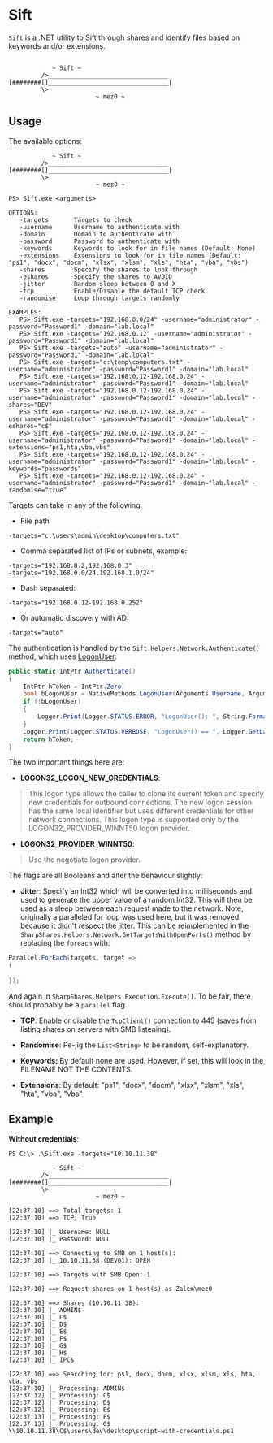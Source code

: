 # Sift

`Sift` is a .NET utility to Sift through shares and identify files based on keywords and/or extensions.

```

            ~ Sift ~
         />_________________________________
[########[]_________________________________|
         \>
                        ~ mez0 ~

```

## Usage

The available options:

```
            ~ Sift ~
         />_________________________________
[########[]_________________________________|
         \>
                        ~ mez0 ~

PS> Sift.exe <arguments>

OPTIONS:
   -targets       Targets to check
   -username      Username to authenticate with
   -domain        Domain to authenticate with
   -password      Password to authenticate with
   -keywords      Keywords to look for in file names (Default: None)
   -extensions    Extensions to look for in file names (Default:  "ps1", "docx", "docm", "xlsx", "xlsm", "xls", "hta", "vba", "vbs")
   -shares        Specify the shares to look through
   -eshares       Specify the shares to AVOID
   -jitter        Random sleep between 0 and X
   -tcp           Enable/Disable the default TCP check
   -randomise     Loop through targets randomly

EXAMPLES:
   PS> Sift.exe -targets="192.168.0.0/24" -username="administrator" -password="Password1" -domain="lab.local"
   PS> Sift.exe -targets="192.168.0.12" -username="administrator" -password="Password1" -domain="lab.local"
   PS> Sift.exe -targets="auto" -username="administrator" -password="Password1" -domain="lab.local"
   PS> Sift.exe -targets="c:\temp\computers.txt" -username="administrator" -password="Password1" -domain="lab.local"
   PS> Sift.exe -targets="192.168.0.12-192.168.0.24" -username="administrator" -password="Password1" -domain="lab.local"
   PS> Sift.exe -targets="192.168.0.12-192.168.0.24" -username="administrator" -password="Password1" -domain="lab.local" -shares="DEV"
   PS> Sift.exe -targets="192.168.0.12-192.168.0.24" -username="administrator" -password="Password1" -domain="lab.local" -eshares="c$"
   PS> Sift.exe -targets="192.168.0.12-192.168.0.24" -username="administrator" -password="Password1" -domain="lab.local" -extensions="ps1,hta,vba,vbs"
   PS> Sift.exe -targets="192.168.0.12-192.168.0.24" -username="administrator" -password="Password1" -domain="lab.local" -keywords="passwords"
   PS> Sift.exe -targets="192.168.0.12-192.168.0.24" -username="administrator" -password="Password1" -domain="lab.local" -randomise="true"
```

Targets can take in any of the following:

- File path

```
-targets="c:\users\admin\desktop\computers.txt"
```

- Comma separated list of IPs or subnets, example:

```
-targets="192.168.0.2,192.168.0.3"
-targets="192.168.0.0/24,192.168.1.0/24"
```

- Dash separated:

```
-targets="192.168.0.12-192.168.0.252"
```

- Or automatic discovery with AD:

```
-targets="auto"
```

The authentication is handled by the `Sift.Helpers.Network.Authenticate()` method, which uses [LogonUser](https://docs.microsoft.com/en-us/windows/win32/api/winbase/nf-winbase-logonusera):

```csharp
public static IntPtr Authenticate()
{
    IntPtr hToken = IntPtr.Zero;
    bool bLogonUser = NativeMethods.LogonUser(Arguments.Username, Arguments.Domain, Arguments.Password, Enums.DwLogonType.LOGON32_LOGON_NEW_CREDENTIALS, Enums.DwLogonProvider.LOGON32_PROVIDER_WINNT50, ref hToken);
    if (!bLogonUser)
    {
        Logger.Print(Logger.STATUS.ERROR, "LogonUser(): ", String.Format("FAILURE ({0})", Logger.GetLastWindowsError()));
    }
    Logger.Print(Logger.STATUS.VERBOSE, "LogonUser() == ", Logger.GetLastWindowsError());
    return hToken;
}
```

The two important things here are:

- **LOGON32_LOGON_NEW_CREDENTIALS**:

> This logon type allows the caller to clone its current token and specify new credentials for outbound connections. The new logon session has the same local identifier but uses different credentials for other network connections. This logon type is supported only by the LOGON32_PROVIDER_WINNT50 logon provider.

- **LOGON32_PROVIDER_WINNT50**:

> Use the negotiate logon provider.

The flags are all Booleans and alter the behaviour slightly:

- **Jitter**: Specify an Int32 which will be converted into milliseconds and used to generate the upper value of a random Int32. This will then be used as a sleep between each request made to the network. Note, originally a paralleled for loop was used here, but it was removed because it didn't respect the jitter. This can be reimplemented in the `SharpShares.Helpers.Network.GetTargetsWithOpenPorts()` method by replacing the `foreach` with:

```csharp
Parallel.ForEach(targets, target =>
{
    
});
```

And again in `SharpShares.Helpers.Execution.Execute()`. To be fair, there should probably be a `parallel` flag.

- **TCP**: Enable or disable the `TcpClient()` connection to 445 (saves from listing shares on servers with SMB listening).

- **Randomise**: Re-jig the `List<String>` to be random, self-explanatory.
- **Keywords:** By default none are used. However, if set, this will look in the FILENAME NOT THE CONTENTS.
- **Extensions**: By default: "ps1", "docx", "docm", "xlsx", "xlsm", "xls", "hta", "vba", "vbs"

## Example

**Without credentials**:

```
PS C:\> .\Sift.exe -targets="10.10.11.38"

            ~ Sift ~
         />_________________________________
[########[]_________________________________|
         \>
                        ~ mez0 ~

[22:37:10] ==> Total targets: 1
[22:37:10] ==> TCP: True

[22:37:10] |_ Username: NULL
[22:37:10] |_ Password: NULL

[22:37:10] ==> Connecting to SMB on 1 host(s):
[22:37:10] |_ 10.10.11.38 (DEV01): OPEN

[22:37:10] ==> Targets with SMB Open: 1

[22:37:10] ==> Request shares on 1 host(s) as Zalem\mez0

[22:37:10] ==> Shares (10.10.11.38):
[22:37:10] |_ ADMIN$
[22:37:10] |_ C$
[22:37:10] |_ D$
[22:37:10] |_ E$
[22:37:10] |_ F$
[22:37:10] |_ G$
[22:37:10] |_ H$
[22:37:10] |_ IPC$

[22:37:10] ==> Searching for: ps1, docx, docm, xlsx, xlsm, xls, hta, vba, vbs
[22:37:10] |_ Processing: ADMIN$
[22:37:12] |_ Processing: C$
[22:37:12] |_ Processing: D$
[22:37:12] |_ Processing: E$
[22:37:13] |_ Processing: F$
[22:37:13] |_ Processing: G$
\\10.10.11.38\C$\users\dev\desktop\script-with-credentials.ps1
```
